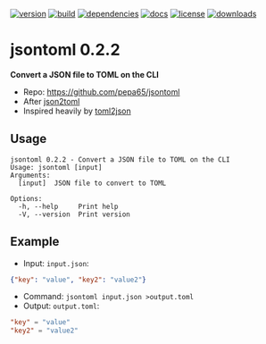 [![version](https://img.shields.io/crates/v/jsontoml.svg)](https://crates.io/crates/jsontoml)
[![build](https://github.com/pepa65/jsontoml/actions/workflows/ci.yml/badge.svg)](https://github.com/pepa65/jsontoml/actions/workflows/ci.yml)
[![dependencies](https://deps.rs/repo/github/pepa65/jsontoml/status.svg)](https://deps.rs/repo/github/pepa65/jsontoml)
[![docs](https://img.shields.io/badge/docs-jsontoml-blue.svg)](https://docs.rs/crate/jsontoml/latest)
[![license](https://img.shields.io/badge/license-MIT-blue.svg)](https://github.com/pepa65/jsontoml/blob/master/LICENSE)
[![downloads](https://img.shields.io/crates/d/jsontoml.svg)](https://crates.io/crates/jsontoml)

# jsontoml 0.2.2
**Convert a JSON file to TOML on the CLI**
* Repo: https://github.com/pepa65/jsontoml
* After [json2toml](https://github.com/voidei/json2toml)
* Inspired heavily by [toml2json](https://github.com/woodruffw/toml2json/)

## Usage
```
jsontoml 0.2.2 - Convert a JSON file to TOML on the CLI
Usage: jsontoml [input]
Arguments:
  [input]  JSON file to convert to TOML

Options:
  -h, --help     Print help
  -V, --version  Print version
```

## Example
* Input: `input.json`:
```json
{"key": "value", "key2": "value2"}
```
* Command: `jsontoml input.json >output.toml`
* Output: `output.toml`:
```toml
"key" = "value"
"key2" = "value2"
```

